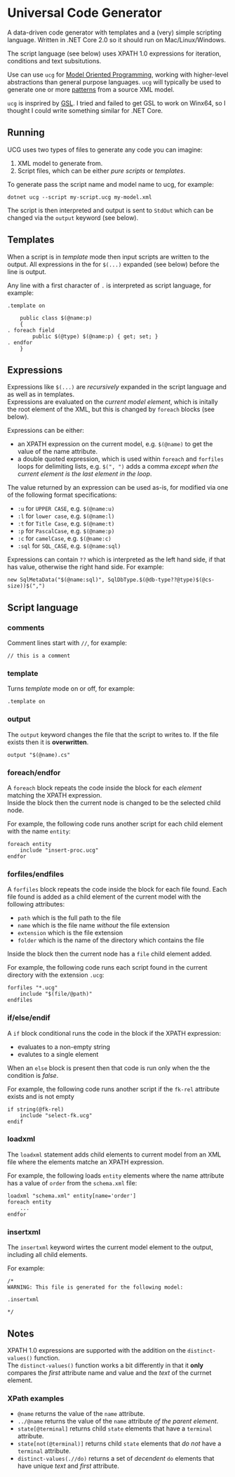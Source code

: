 # Universal Code Generator

A data-driven code generator with templates and a (very) simple scripting language.  Written in .NET Core 2.0 so it should run on Mac/Linux/Windows.

The script language (see below) uses XPATH 1.0 expressions for iteration, conditions and text subsitutions.

Use can use `ucg` for [Model Oriented Programming](https://github.com/imatix/gsl#model-oriented-programming), working with higher-level abstractions than general purpose languages.  `ucg` will typically be used to generate one or more [patterns](https://en.wikipedia.org/wiki/Software_design_pattern) from a source XML model.

`ucg` is insprired by [GSL](https://github.com/imatix/gsl).  I tried and failed to get GSL to work on Winx64, so I thought I could write something similar for .NET Core.

## Running

UCG uses two types of files to generate any code you can imagine:

1. XML model to generate from.
2. Script files, which can be either _pure scripts_ or _templates_.

To generate pass the script name and model name to ucg, for example:
```
dotnet ucg --script my-script.ucg my-model.xml
```

The script is then interpreted and output is sent to `StdOut` which can be changed via the `output` keyword (see below).

## Templates

When a script is in _template_ mode then input scripts are written to the output.  All expressions in the for `$(...)` expanded (see below) before the line is output.

Any line with a first character of `.` is interpreted as script language, for example:
```
.template on

	public class $(@name:p)
	{
. foreach field
		public $(@type) $(@name:p) { get; set; }
. endfor
	}
```

## Expressions

Expressions like `$(...)` are _recursively_ expanded in the script language and as well as in templates.  
Expressions are evaluated on the _current model element_, which is initally the root element of the XML, but this is changed by `foreach` blocks (see below).

Expressions can be either:
* an XPATH expression on the current model, e.g. `$(@name)` to get the value of the name attribute.
* a double quoted expression, which is used within `foreach` and `forfiles` loops for delimiting lists, e.g. `$(", ")` adds a comma _except when the current element is the last element in the loop_.

The value returned by an expression can be used as-is, for modified via one of the following format specifications:
* `:u` for `UPPER CASE`, e.g. `$(@name:u)`
* `:l` for `lower case`, e.g. `$(@name:l)`
* `:t` for `Title Case`, e.g. `$(@name:t)`
* `:p` for `PascalCase`, e.g. `$(@name:p)`
* `:c` for `camelCase`, e.g. `$(@name:c)`
* `:sql` for `SQL_CASE`, e.g. `$(@name:sql)`

Expressions can contain `??` which is interpreted as the left hand side, if that has value, otherwise the right hand side.  For example:
```
new SqlMetaData("$(@name:sql)", SqlDbType.$(@db-type??@type)$(@cs-size))$(",")
```

## Script language

### comments

Comment lines start with `//`, for example:
```
// this is a comment
```

### template

Turns _template_ mode on or off, for example:
```
.template on
```

### output

The `output` keyword changes the file that the script to writes to.  If the file exists then it is __overwritten__.
```
output "$(@name).cs"
```

### foreach/endfor

A `foreach` block repeats the code inside the block for each _element_ matching the XPATH expression.  
Inside the block then the current node is changed to be the selected child node.

For example, the following code runs another script for each child element with the name `entity`:
```
foreach entity
	include "insert-proc.ucg"
endfor
```

### forfiles/endfiles

A `forfiles` block repeats the code inside the block for each file found. Each file found is added as a child element of the current model with the following attributes:
* `path` which is the full path to the file
* `name` which is the file name _without_ the file extension
* `extension` which is the file extension
* `folder` which is the name of the directory which contains the file

Inside the block then the current node has a `file` child element added.

For example, the following code runs each script found in the current directory with the extension `.ucg`:
```
forfiles "*.ucg"
	include "$(file/@path)"
endfiles
```

### if/else/endif

A `if` block conditional runs the code in the block if the XPATH expression:
* evaluates to a non-empty string
* evalutes to a single element

When an `else` block is present then that code is run only when the the condition is _false_.

For example, the following code runs another script if the `fk-rel` attribute exists and is not empty
```
if string(@fk-rel)
	include "select-fk.ucg"
endif
```

### loadxml

The `loadxml` statement adds child elements to current model from an XML file where the elements matche an XPATH expression.

For example, the following loads `entity` elements where the name attribute has a value of `order` from the `schema.xml` file:
```
loadxml "schema.xml" entity[name='order']
foreach entity
	...
endfor
```

### insertxml

The `insertxml` keyword wirtes the current model element to the output, including all child elements.

For example:
```
/* 
WARNING: This file is generated for the following model:

.insertxml

*/
```

## Notes

XPATH 1.0 expressions are supported with the addition on the `distinct-values()` function.  
The `distinct-values()` function works a bit differently in that it __only__ compares the _first_ attribute name and value and the _text_ of the currnet element.

### XPath examples

* `@name` returns the value of the `name` attribute.
* `../@name` returns the value of the `name` attribute _of the parent element_.
* `state[@terminal]` returns child `state` elements that have a `terminal` attribute.
* `state[not(@terminal)]` returns child `state` elements that _do not_ have a `terminal` attribute.
* `distinct-values(.//do)` returns a set of _decendent_ `do` elements that have unique _text_ and _first_ attribute.
